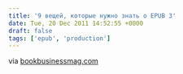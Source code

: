 ```yaml
---
title: '9 вещей, которые нужно знать о EPUB 3'
date: Tue, 20 Dec 2011 14:52:55 +0000
draft: false
tags: ['epub', 'production']
---
```


via [bookbusinessmag.com](http://www.bookbusinessmag.com/article/9-things-you-need-know-about-epub3)